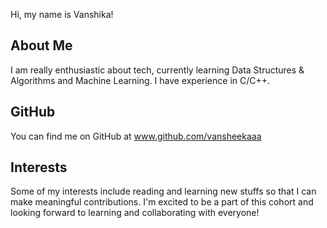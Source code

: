 Hi, my name is Vanshika!

## About Me
I am really enthusiastic about tech, currently learning Data Structures & Algorithms and Machine Learning. I have experience in C/C++.

## GitHub
You can find me on GitHub at www.github.com/vansheekaaa

## Interests
Some of my interests include reading and learning new stuffs so that I can make meaningful contributions. 
I'm excited to be a part of this cohort and looking forward to learning and collaborating with everyone!